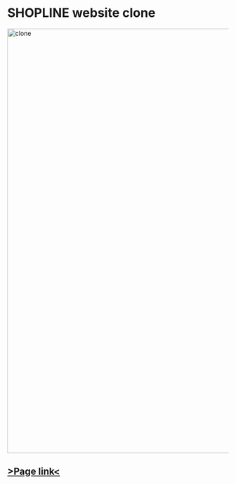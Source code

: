 # SHOPLINE website clone

<img width="967" alt="clone" src="https://user-images.githubusercontent.com/95263890/156862014-4ef8c732-79fa-4f01-90b1-feb97882ccd9.png">

## [>Page link<](https://a5757657.github.io/SHOPLINE-website-clone/)

